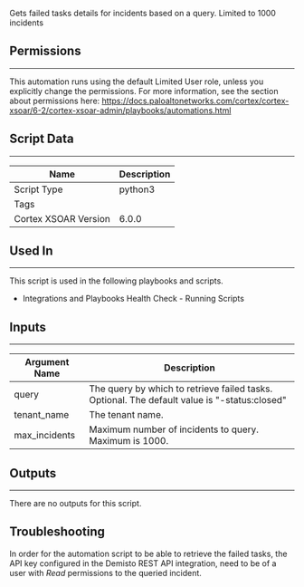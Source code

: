 Gets failed tasks details for incidents based on a query. Limited to 1000 incidents
## Permissions
---

This automation runs using the default Limited User role, unless you explicitly change the permissions.
For more information, see the section about permissions here: [https://docs.paloaltonetworks.com/cortex/cortex-xsoar/6-2/cortex-xsoar-admin/playbooks/automations.html
](https://docs.paloaltonetworks.com/cortex/cortex-xsoar/6-2/cortex-xsoar-admin/playbooks/automations.html)

## Script Data
---

| **Name** | **Description** |
| --- | --- |
| Script Type | python3 |
| Tags |  |
| Cortex XSOAR Version | 6.0.0 |

## Used In
---
This script is used in the following playbooks and scripts.
* Integrations and Playbooks Health Check - Running Scripts

## Inputs
---

| **Argument Name** | **Description** |
| --- | --- |
| query | The query by which to retrieve failed tasks. Optional. The default value is "-status:closed" |
| tenant_name | The tenant name. |
| max_incidents | Maximum number of incidents to query. Maximum is 1000. |

## Outputs
---
There are no outputs for this script.

## Troubleshooting
In order for the automation script to be able to retrieve the failed tasks, the API key configured in the Demisto REST API integration, need to be of a user with *Read* permissions to the queried incident.